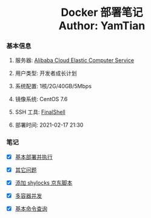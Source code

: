 <h1 align="center">
  Docker 部署笔记
  <br>
  Author: YamTian
</h1>

### 基本信息

1. 服务器: [Alibaba Cloud Elastic Computer Service](https://www.aliyun.com/product/swas)

2. 用户类型: 开发者成长计划

3. 系统配置: 1核/2G/40GB/5Mbps

4. 镜像系统: CentOS 7.6

5. SSH 工具: [FinalShell](http://www.hostbuf.com/t/988.html)

6. 部署时间: 2021-02-17 21:30

### 笔记

- [x] [基本部署并执行](https://github.com/YamTian/Notes/blob/master/Docker/HowToUse.md)

- [x] [其它问题](https://github.com/YamTian/Notes/blob/master/Docker/Other.md)

- [x] [添加 shylocks 京东脚本](https://github.com/YamTian/Notes/blob/master/Docker/Diy.sh.md)

- [x] [多容器并发](https://github.com/YamTian/Notes/blob/master/Docker/DoubleDocker.md)

- [x] [基本命令查询](https://github.com/YamTian/Notes/blob/master/Docker/Command.md)
